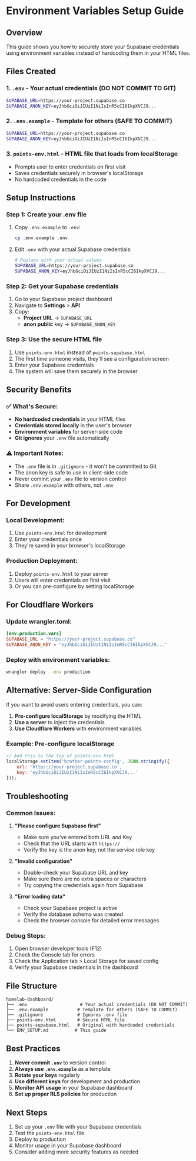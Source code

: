 # Environment Variables Setup Guide

## Overview
This guide shows you how to securely store your Supabase credentials using environment variables instead of hardcoding them in your HTML files.

## Files Created

### 1. `.env` - Your actual credentials (DO NOT COMMIT TO GIT)
```bash
SUPABASE_URL=https://your-project.supabase.co
SUPABASE_ANON_KEY=eyJhbGciOiJIUzI1NiIsInR5cCI6IkpXVCJ9...
```

### 2. `.env.example` - Template for others (SAFE TO COMMIT)
```bash
SUPABASE_URL=https://your-project.supabase.co
SUPABASE_ANON_KEY=eyJhbGciOiJIUzI1NiIsInR5cCI6IkpXVCJ9...
```

### 3. `points-env.html` - HTML file that loads from localStorage
- Prompts user to enter credentials on first visit
- Saves credentials securely in browser's localStorage
- No hardcoded credentials in the code

## Setup Instructions

### Step 1: Create your .env file
1. Copy `.env.example` to `.env`:
   ```bash
   cp .env.example .env
   ```

2. Edit `.env` with your actual Supabase credentials:
   ```bash
   # Replace with your actual values
   SUPABASE_URL=https://your-project.supabase.co
   SUPABASE_ANON_KEY=eyJhbGciOiJIUzI1NiIsInR5cCI6IkpXVCJ9...
   ```

### Step 2: Get your Supabase credentials
1. Go to your Supabase project dashboard
2. Navigate to **Settings** > **API**
3. Copy:
   - **Project URL** → `SUPABASE_URL`
   - **anon public** key → `SUPABASE_ANON_KEY`

### Step 3: Use the secure HTML file
1. Use `points-env.html` instead of `points-supabase.html`
2. The first time someone visits, they'll see a configuration screen
3. Enter your Supabase credentials
4. The system will save them securely in the browser

## Security Benefits

### ✅ What's Secure:
- **No hardcoded credentials** in your HTML files
- **Credentials stored locally** in the user's browser
- **Environment variables** for server-side code
- **Git ignores** your `.env` file automatically

### ⚠️ Important Notes:
- The `.env` file is in `.gitignore` - it won't be committed to Git
- The anon key is safe to use in client-side code
- Never commit your `.env` file to version control
- Share `.env.example` with others, not `.env`

## For Development

### Local Development:
1. Use `points-env.html` for development
2. Enter your credentials once
3. They're saved in your browser's localStorage

### Production Deployment:
1. Deploy `points-env.html` to your server
2. Users will enter credentials on first visit
3. Or you can pre-configure by setting localStorage

## For Cloudflare Workers

### Update wrangler.toml:
```toml
[env.production.vars]
SUPABASE_URL = "https://your-project.supabase.co"
SUPABASE_ANON_KEY = "eyJhbGciOiJIUzI1NiIsInR5cCI6IkpXVCJ9..."
```

### Deploy with environment variables:
```bash
wrangler deploy --env production
```

## Alternative: Server-Side Configuration

If you want to avoid users entering credentials, you can:

1. **Pre-configure localStorage** by modifying the HTML
2. **Use a server** to inject the credentials
3. **Use Cloudflare Workers** with environment variables

### Example: Pre-configure localStorage
```javascript
// Add this to the top of points-env.html
localStorage.setItem('brother-points-config', JSON.stringify({
    url: 'https://your-project.supabase.co',
    key: 'eyJhbGciOiJIUzI1NiIsInR5cCI6IkpXVCJ9...'
}));
```

## Troubleshooting

### Common Issues:

1. **"Please configure Supabase first"**
   - Make sure you've entered both URL and Key
   - Check that the URL starts with `https://`
   - Verify the key is the anon key, not the service role key

2. **"Invalid configuration"**
   - Double-check your Supabase URL and key
   - Make sure there are no extra spaces or characters
   - Try copying the credentials again from Supabase

3. **"Error loading data"**
   - Check your Supabase project is active
   - Verify the database schema was created
   - Check the browser console for detailed error messages

### Debug Steps:
1. Open browser developer tools (F12)
2. Check the Console tab for errors
3. Check the Application tab > Local Storage for saved config
4. Verify your Supabase credentials in the dashboard

## File Structure
```
homelab-dashboard/
├── .env                    # Your actual credentials (DO NOT COMMIT)
├── .env.example           # Template for others (SAFE TO COMMIT)
├── .gitignore             # Ignores .env file
├── points-env.html        # Secure HTML file
├── points-supabase.html   # Original with hardcoded credentials
└── ENV_SETUP.md          # This guide
```

## Best Practices

1. **Never commit `.env`** to version control
2. **Always use `.env.example`** as a template
3. **Rotate your keys** regularly
4. **Use different keys** for development and production
5. **Monitor API usage** in your Supabase dashboard
6. **Set up proper RLS policies** for production

## Next Steps

1. Set up your `.env` file with your Supabase credentials
2. Test the `points-env.html` file
3. Deploy to production
4. Monitor usage in your Supabase dashboard
5. Consider adding more security features as needed
